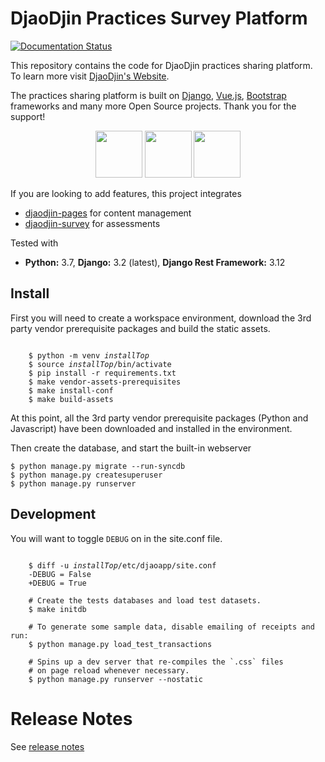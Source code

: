 DjaoDjin Practices Survey Platform
==================================

[![Documentation Status](https://readthedocs.org/projects/djaopsp/badge/?version=latest)](https://djaopsp.readthedocs.io/en/latest/?badge=latest)

This repository contains the code for DjaoDjin practices sharing platform.
To learn more visit [DjaoDjin's Website](https://www.djaodjin.com/).

The practices sharing platform is built on
[Django](https://www.djangoproject.com/),
[Vue.js](https://vuejs.org/), [Bootstrap](https://getbootstrap.com/)
frameworks and many more Open Source projects. Thank you for the support!

<p align="center">
<img src="https://static.djangoproject.com/img/logos/django-logo-positive.png" height="75">
<img src="https://vuejs.org/images/logo.png" height="75">
<img src="https://getbootstrap.com/docs/4.3/assets/brand/bootstrap-solid.svg" height="75">
</p>

If you are looking to add features, this project integrates
- [djaodjin-pages](https://github.com/djaodjin/djaodjin-pages/) for content management
- [djaodjin-survey](https://github.com/djaodjin/djaodjin-survey/) for assessments

Tested with

- **Python:** 3.7, **Django:** 3.2 (latest), **Django Rest Framework:** 3.12


Install
-------

First you will need to create a workspace environment, download the 3rd party
vendor prerequisite packages and build the static assets.

<pre><code>
    $ python -m venv <em>installTop</em>
    $ source <em>installTop</em>/bin/activate
    $ pip install -r requirements.txt
    $ make vendor-assets-prerequisites
    $ make install-conf
    $ make build-assets
</code></pre>

At this point, all the 3rd party vendor prerequisite packages (Python and
Javascript) have been downloaded and installed in the environment.

Then create the database, and start the built-in webserver

    $ python manage.py migrate --run-syncdb
    $ python manage.py createsuperuser
    $ python manage.py runserver


Development
-----------

You will want to toggle `DEBUG` on in the site.conf file.

<pre><code>
    $ diff -u <em>installTop</em>/etc/djaoapp/site.conf
    -DEBUG = False
    +DEBUG = True

    # Create the tests databases and load test datasets.
    $ make initdb

    # To generate some sample data, disable emailing of receipts and run:
    $ python manage.py load_test_transactions

    # Spins up a dev server that re-compiles the `.css` files
    # on page reload whenever necessary.
    $ python manage.py runserver --nostatic
</code></pre>


Release Notes
=============

See [release notes](https://www.djaodjin.com/docs/djaopsp/releases/)
